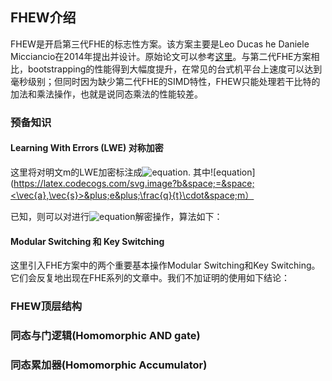 ## FHEW介绍

FHEW是开启第三代FHE的标志性方案。该方案主要是Leo Ducas he Daniele Micciancio在2014年提出并设计。原始论文可以参考[这里](https://eprint.iacr.org/2014/816.pdf)。与第二代FHE方案相比，bootstrapping的性能得到大幅度提升，在常见的台式机平台上速度可以达到毫秒级别；但同时因为缺少第二代FHE的SIMD特性，FHEW只能处理若干比特的加法和乘法操作，也就是说同态乘法的性能较差。

### 预备知识
#### Learning With Errors (LWE) 对称加密
这里将对明文m的LWE加密标注成![equation](https://latex.codecogs.com/svg.image?LWE_{\vec{s}}(m)=(\vec{a},b)). 其中![equation](https://latex.codecogs.com/svg.image?b&space;=&space;<\vec{a},\vec{s}>&plus;e&plus;\frac{q}{t}\cdot&space;m）

已知，则可以对进行![equation](https://latex.codecogs.com/svg.image?LWE_{\vec{s}}(m)=(\vec{a},b))解密操作，算法如下：


#### Modular Switching 和 Key Switching
这里引入FHE方案中的两个重要基本操作Modular Switching和Key Switching。它们会反复地出现在FHE系列的文章中。我们不加证明的使用如下结论：

### FHEW顶层结构

### 同态与门逻辑(Homomorphic AND gate)

### 同态累加器(Homomorphic Accumulator)
